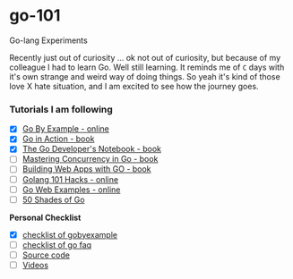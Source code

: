 # go-101
Go-lang Experiments

Recently just out of curiosity ... ok not out of curiosity, but because of my colleague I had to learn Go. Well still learning. It reminds me of `C` days with it's own strange and weird way of doing things. So yeah it's kind of those love X hate situation, and I am excited to see how the journey goes.


### Tutorials I am following

- [x] [Go By Example - online](https://gobyexample.com)
- [x] [Go in Action - book](https://www.manning.com/books/go-in-action)
- [x] [The Go Developer's Notebook - book](https://leanpub.com/GoNotebook/)
- [ ] [Mastering Concurrency in Go - book](https://www.packtpub.com/application-development/mastering-concurrency-go)
- [ ] [Building Web Apps with GO - book](https://codegangsta.gitbooks.io/building-web-apps-with-go/)
- [ ] [Golang 101 Hacks - online](https://nanxiao.gitbooks.io/golang-101-hacks/)
- [ ] [Go Web Examples - online](https://gowebexamples.com)
- [ ] [50 Shades of Go](http://devs.cloudimmunity.com/gotchas-and-common-mistakes-in-go-golang/)

**Personal Checklist**
- [x] [checklist of gobyexample](checklist/gobyexample.todo)
- [ ] [checklist of go faq](checklist/go-faq.todo)
- [ ] [Source code](checklist/source-code.todo)
- [ ] [Videos](checklist/videos.todo)
